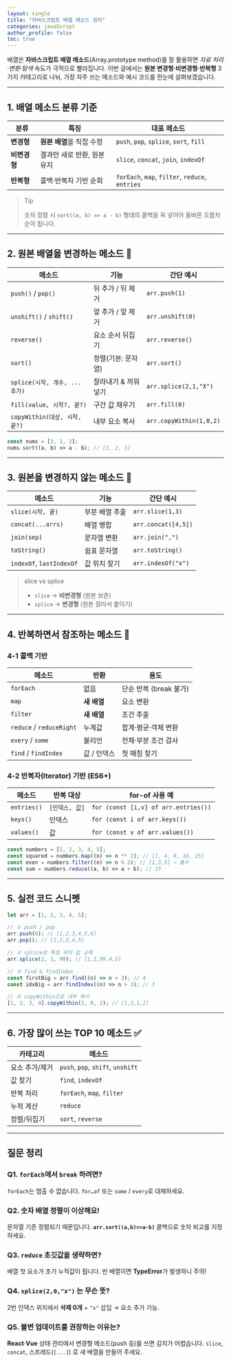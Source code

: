 ```yaml
---
layout: single
title: "자바스크립트 배열 메소드 정리"
categories: javaScript
author_profile: false
toc: true
---
```


배열은 **자바스크립트 배열 메소드**(Array.prototype method)를 잘 활용하면 _자료 처리·변환·탐색_ 속도가 극적으로 빨라집니다. 이번 글에서는 **원본 변경형·비변경형·반복형** 3가지 카테고리로 나눠, 가장 자주 쓰는 메소드와 예시 코드를 한눈에 살펴보겠습니다.

---

## 1. 배열 메소드 분류 기준

| 분류         | 특징                        | 대표 메소드                                     |
| ------------ | --------------------------- | ----------------------------------------------- |
| **변경형**   | **원본 배열**을 직접 수정   | `push`, `pop`, `splice`, `sort`, `fill`         |
| **비변경형** | 결과만 새로 반환, 원본 유지 | `slice`, `concat`, `join`, `indexOf`            |
| **반복형**   | 콜백·반복자 기반 순회       | `forEach`, `map`, `filter`, `reduce`, `entries` |

> Tip
>
> 숫자 정렬 시 `sort((a, b) => a - b)` 형태의 콜백을 꼭 넣어야 올바른 오름차순이 됩니다.

---

## 2. 원본 배열을 **변경**하는 메소드 🧨

| 메소드                        | 기능                | 간단 예시               |
| ----------------------------- | ------------------- | ----------------------- |
| `push()` / `pop()`            | 뒤 추가 / 뒤 제거   | `arr.push(1)`           |
| `unshift()` / `shift()`       | 앞 추가 / 앞 제거   | `arr.unshift(0)`        |
| `reverse()`                   | 요소 순서 뒤집기    | `arr.reverse()`         |
| `sort()`                      | 정렬(기본: 문자열)  | `arr.sort()`            |
| `splice(시작, 개수, ...추가)` | 잘라내기 & 끼워넣기 | `arr.splice(2,1,"X")`   |
| `fill(value, 시작?, 끝?)`     | 구간 값 채우기      | `arr.fill(0)`           |
| `copyWithin(대상, 시작, 끝?)` | 내부 요소 복사      | `arr.copyWithin(1,0,2)` |

```jsx
const nums = [3, 1, 2];
nums.sort((a, b) => a - b); // [1, 2, 3]
```

---

## 3. 원본을 **변경하지 않는** 메소드 🧪

| 메소드                   | 기능           | 간단 예시           |
| ------------------------ | -------------- | ------------------- |
| `slice(시작, 끝)`        | 부분 배열 추출 | `arr.slice(1,3)`    |
| `concat(...arrs)`        | 배열 병합      | `arr.concat([4,5])` |
| `join(sep)`              | 문자열 변환    | `arr.join(",")`     |
| `toString()`             | 쉼표 문자열    | `arr.toString()`    |
| `indexOf`, `lastIndexOf` | 값 위치 찾기   | `arr.indexOf("x")`  |

> slice vs splice
>
> - `slice` → **비변경형** (원본 보존)
> - `splice` → **변경형** (원본 잘라서 붙이기)

---

## 4. **반복**하면서 참조하는 메소드 🔁

### 4-1 콜백 기반

| 메소드                   | 반환        | 용도                   |
| ------------------------ | ----------- | ---------------------- |
| `forEach`                | 없음        | 단순 반복 (break 불가) |
| `map`                    | **새 배열** | 요소 변환              |
| `filter`                 | **새 배열** | 조건 추출              |
| `reduce` / `reduceRight` | 누계값      | 합계·평균·객체 변환    |
| `every` / `some`         | 불리언      | 전체·부분 조건 검사    |
| `find` / `findIndex`     | 값 / 인덱스 | 첫 매칭 찾기           |

### 4-2 반복자(Iterator) 기반 (ES6+)

| 메소드      | 반복 대상      | for-of 사용 예                       |
| ----------- | -------------- | ------------------------------------ |
| `entries()` | `[인덱스, 값]` | `for (const [i,v] of arr.entries())` |
| `keys()`    | 인덱스         | `for (const i of arr.keys())`        |
| `values()`  | 값             | `for (const v of arr.values())`      |

```jsx
const numbers = [1, 2, 3, 4, 5];
const squared = numbers.map((n) => n ** 2); // [1, 4, 9, 16, 25]
const even = numbers.filter((n) => n % 2); // [1,3,5] → 홀수
const sum = numbers.reduce((a, b) => a + b); // 15
```

---

## 5. 실전 코드 스니펫

```jsx
let arr = [1, 2, 3, 4, 5];

// ① push / pop
arr.push(6); // [1,2,3,4,5,6]
arr.pop(); // [1,2,3,4,5]

// ② splice로 특정 위치 값 교체
arr.splice(2, 1, 99); // [1,2,99,4,5]

// ③ find & findIndex
const firstBig = arr.find((n) => n > 3); // 4
const idxBig = arr.findIndex((n) => n > 3); // 3

// ④ copyWithin으로 내부 복사
[1, 2, 3, 4].copyWithin(2, 0, 2); // [1,2,1,2]
```

---

## 6. 가장 많이 쓰는 TOP 10 메소드 ✅

| 카테고리       | 메소드                            |
| -------------- | --------------------------------- |
| 요소 추가/제거 | `push`, `pop`, `shift`, `unshift` |
| 값 찾기        | `find`, `indexOf`                 |
| 반복 처리      | `forEach`, `map`, `filter`        |
| 누적 계산      | `reduce`                          |
| 정렬/뒤집기    | `sort`, `reverse`                 |

---

## 질문 정리

### Q1. `forEach`에서 `break` 하려면?

`forEach`는 멈출 수 없습니다. `for…of` 또는 `some` / `every`로 대체하세요.

### Q2. 숫자 배열 정렬이 이상해요!

문자열 기준 정렬되기 때문입니다. **`arr.sort((a,b)=>a-b)`** 콜백으로 숫자 비교를 지정하세요.

### Q3. `reduce` 초깃값을 생략하면?

배열 첫 요소가 초기 누적값이 됩니다. 빈 배열이면 **TypeError**가 발생하니 주의!

### Q4. `splice(2,0,"x")` 는 무슨 뜻?

2번 인덱스 위치에서 **삭제 0개** + `"x"` 삽입 → 요소 추가 기능.

### Q5. 불변 업데이트를 권장하는 이유는?

**React**·**Vue** 상태 관리에서 변경형 메소드(push 등)를 쓰면 감지가 어렵습니다. `slice`, `concat`, 스프레드(`[...]`) 로 새 배열을 만들어 주세요.
